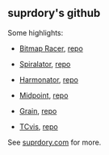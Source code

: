 ## suprdory's github

Some highlights:

- [Bitmap Racer](https://bitmapracer.com), [repo](https://github.com/suprdory/bitmapRacer)

- [Spiralator](https://spiralator.com), [repo](https://github.com/suprdory/spiralator)

- [Harmonator](https://harmonata.com), [repo](https://github.com/suprdory/harmonator)

- [Midpoint](https://findthemidpoint.com), [repo](https://github.com/suprdory/midpointwebapp)

- [Grain](https://suprdory.com/grain), [repo](https://github.com/suprdory/grain)

- [TCvis](https://suprdory.com/tcvis), [repo](https://github.com/suprdory/tcvis)


See [suprdory.com](https://suprdory.com) for more.


<!--
**suprdory/suprdory** is a ✨ _special_ ✨ repository because its `README.md` (this file) appears on your GitHub profile.

Here are some ideas to get you started:

- 🔭 I’m currently working on ...
- 🌱 I’m currently learning ...
- 👯 I’m looking to collaborate on ...
- 🤔 I’m looking for help with ...
- 💬 Ask me about ...
- 📫 How to reach me: ...
- 😄 Pronouns: ...
- ⚡ Fun fact: ...
-->
